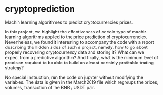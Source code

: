 # cryptoprediction
Machin learning algorithmes to predict cryptocurrencies prices.

In this project, we highlight the effectiveness of certain type of machin learning algorithms applied to the price prediction of cryptocurrencies. Nevertheless, we found it interesting to accompany the code with a report describing the hidden sides of such a project, namely: how to go about properly recovering cryptocurrency data and storing it? What can we expect from a predictive algorithm? And finally, what is the minimum level of precision required to be able to build an almost certainly profitable trading strategy?

No special instruction, run the code on jupyter without modifying the variables.
The data is given in the March2019 file which regroups the prices, volumes, transaction of the BNB / USDT pair.
